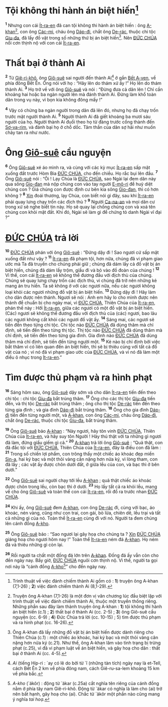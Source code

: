 # Tội không thi hành án biệt hiến[^1-b299fd6a-bb71-4c02-bf57-b738ad03ca03]
<sup><b>1</b></sup> Nhưng con cái [Ít-ra-en]() đã can tội không thi hành án biệt hiến : ông [A-khan]()[^2-b299fd6a-bb71-4c02-bf57-b738ad03ca03], con ông [Các-mi](), cháu ông [Dáp-đi](), chắt ông [De-rác](), thuộc chi tộc [Giu-đa](), đã lấy đồ vật trong số những thứ bị án biệt hiến[^3-b299fd6a-bb71-4c02-bf57-b738ad03ca03]. Nên [ĐỨC CHÚA]() nổi cơn thịnh nộ với con cái [Ít-ra-en]().


# Thất bại ở thành Ai
<sup><b>2</b></sup> Từ [Giê-ri-khô](), ông [Giô-suê]() sai người đến thành Ai[^4-b299fd6a-bb71-4c02-bf57-b738ad03ca03] ở gần [Bết A-ven](), về phía đông Bết Ên. Ông nói với họ : “Hãy lên do thám xứ ấy !” Họ lên do thám thành Ai. <sup><b>3</b></sup> Họ trở về với ông [Giô-suê]() và nói : “Đừng đưa cả dân lên ! Chỉ cần khoảng hai hoặc ba ngàn người lên mà đánh thành Ai. Đừng làm khổ toàn dân trong vụ này, vì bọn kia không đông mấy !”

<sup><b>4</b></sup> Vậy có chừng ba ngàn người trong dân đã lên đó, nhưng họ đã chạy trốn trước mặt người thành Ai. <sup><b>5</b></sup> Người thành Ai đã giết khoảng ba mươi sáu người của họ. Người thành Ai đuổi theo họ từ đàng trước cổng thành đến [Sơ-va-rim](), và đánh bại họ ở chỗ dốc. Tâm thần của dân sợ hãi như muốn chảy tan ra như nước.


# Ông [Giô-suê]() cầu nguyện
<sup><b>6</b></sup> Ông [Giô-suê]() xé áo mình ra, và cùng với các kỳ mục [Ít-ra-en]() sấp mặt xuống đất trước Hòm Bia [ĐỨC CHÚA](), cho đến chiều. Họ rắc bụi lên đầu. <sup><b>7</b></sup> Ông [Giô-suê]() nói : “Ôi ! Lạy Chúa là [ĐỨC CHÚA](), sao Ngài lại đem dân này qua sông [Gio-đan]() mà nộp chúng con vào tay người [E-mô-ri]() để huỷ diệt chúng con ? Giá chúng con được định cư bên kia sông [Gio-đan](), thì có hơn không ? <sup><b>8</b></sup> [Xin]() đoái thương, lạy Chúa, con biết nói gì đây, sau khi [Ít-ra-en]() phải quay lưng chạy trốn các địch thù ? <sup><b>9</b></sup> Người [Ca-na-an]() và mọi dân cư trong xứ sẽ nghe biết tin này. Họ sẽ quay lại chống chúng con và xoá tên chúng con khỏi mặt đất. Khi đó, Ngài sẽ làm gì để chứng tỏ danh Ngài vĩ đại ?”


# [ĐỨC CHÚA]() trả lời
<sup><b>10</b></sup> [ĐỨC CHÚA]() phán với ông [Giô-suê]() : “Đứng dậy đi ! Sao ngươi cứ sấp mặt xuống đất như vậy ? <sup><b>11</b></sup> [Ít-ra-en]() đã phạm tội, hơn nữa, chúng đã vi phạm giao ước mà Ta đã truyền cho chúng phải giữ ; chúng đã dám lấy cả đồ vật bị án biệt hiến, chúng đã dám lấy trộm, giấu đi và bỏ vào đồ đoàn của chúng ! <sup><b>12</b></sup> Vì thế, con cái [Ít-ra-en]() sẽ không thể đương đầu với địch thù của chúng. Chúng sẽ quay lưng chạy trốn các địch thù, vì chúng đã trở nên những kẻ mang án tru hiến. Ta sẽ không ở với các ngươi nữa, nếu các ngươi không loại khỏi các ngươi những đồ vật bị án biệt hiến. <sup><b>13</b></sup> Đứng dậy đi ! Hãy làm cho dân được nên thánh. Ngươi sẽ nói : Anh em hãy lo cho mình được nên thánh để chuẩn bị cho ngày mai, vì [ĐỨC CHÚA](), Thiên Chúa của [Ít-ra-en](), phán thế này : Hỡi [Ít-ra-en](), giữa các ngươi có một đồ vật bị án biệt hiến. (Các) ngươi sẽ không thể đương đầu với địch thù của (các) ngươi, bao lâu các ngươi không cất khỏi các ngươi đồ vật ấy. <sup><b>14</b></sup> Sáng mai, các ngươi sẽ tiến đến theo từng chi tộc. Chi tộc nào [ĐỨC CHÚA]() đã dùng thăm mà chỉ định, sẽ tiến đến theo từng thị tộc. Thị tộc nào [ĐỨC CHÚA]() đã dùng thăm mà chỉ định, sẽ tiến đến theo từng gia đình. Gia đình nào [ĐỨC CHÚA]() đã dùng thăm mà chỉ định, sẽ tiến đến từng người một. <sup><b>15</b></sup> Kẻ nào bị chỉ định bởi việc bắt thăm vì có liên quan đến án biệt hiến, thì sẽ bị thiêu cùng với tất cả đồ vật của nó ; vì nó đã vi phạm giao ước của [ĐỨC CHÚA](), và vì nó đã làm một điều ô nhục trong [Ít-ra-en]().”


# Tìm được thủ phạm và ra hình phạt
<sup><b>16</b></sup> Sáng hôm sau, ông [Giô-suê]() dậy sớm và cho dân [Ít-ra-en]() tiến đến theo chi tộc : chi tộc [Giu-đa]() bắt trúng thăm. <sup><b>17</b></sup> Ông cho các thị tộc [Giu-đa]() tiến đến, và thị tộc [De-rác]() bắt trúng thăm ; ông cho thị tộc [De-rác]() tiến đến theo từng gia đình ; và gia đình [Dáp-đi]() bắt trúng thăm. <sup><b>18</b></sup> Ông cho gia đình [Dáp-đi]() tiến đến từng người một, và [A-khan](), con ông [Các-mi](), cháu ông [Dáp-đi](), chắt ông [De-rác](), thuộc chi tộc [Giu-đa](), bắt trúng thăm.

<sup><b>19</b></sup> Ông [Giô-suê]() bảo [A-khan]() : “Này ngươi, hãy tôn vinh [ĐỨC CHÚA](), Thiên Chúa của [Ít-ra-en](), và hãy suy tôn Người ! Hãy thú thật với ta những gì ngươi đã làm, đừng giấu giếm gì cả.” <sup><b>20</b></sup> [A-khan]() trả lời ông [Giô-suê]() : “Quả thật, con đã đắc tội với [ĐỨC CHÚA](), Thiên Chúa của [Ít-ra-en](), đây là điều con đã làm : <sup><b>21</b></sup> Trong số chiến lợi phẩm, con trông thấy một chiếc áo khoác đẹp miền [Sin-a](), hai ký bạc và một thỏi vàng cân nặng hơn nửa ký, vì lòng tham, con đã lấy ; các vật ấy được chôn dưới đất, ở giữa lều của con, và bạc thì ở bên dưới.”

<sup><b>22</b></sup> Ông [Giô-suê]() sai người chạy tới lều [A-khan]() ; quả thật chiếc áo khoác được chôn trong lều, còn bạc thì ở dưới. <sup><b>23</b></sup> Họ lấy tất cả ra khỏi lều, mang về cho ông [Giô-suê]() và toàn thể con cái [Ít-ra-en](), rồi đổ ra trước nhan [ĐỨC CHÚA]().

<sup><b>24</b></sup> Khi ấy, ông [Giô-suê]() đem [A-khan](), con ông [De-rác]() đi, cùng với bạc, áo khoác, nén vàng, cũng như con trai, con gái, bò lừa, chiên dê, lều trại và tất cả những gì của nó. Toàn thể [Ít-ra-en]() cùng đi với nó. Người ta đem chúng lên cánh đồng [A-kho]().

<sup><b>25</b></sup> Ông [Giô-suê]() bảo : “Sao ngươi lại gây hoạ cho chúng ta ? [Xin]() [ĐỨC CHÚA]() giáng hoạ cho ngươi hôm nay !” Toàn thể [Ít-ra-en]() ném đá [A-khan](). Họ ném đá và thiêu những gì còn lại.

<sup><b>26</b></sup> Rồi người ta chất một đống đá lớn trên [A-khan](). Đống đá ấy vẫn còn cho đến ngày nay. Bấy giờ, [ĐỨC CHÚA]() nguôi cơn thịnh nộ. Vì thế, người ta gọi nơi này là “cánh đồng [A-kho]()[^5-b299fd6a-bb71-4c02-bf57-b738ad03ca03]” cho đến ngày nay.

[^1-b299fd6a-bb71-4c02-bf57-b738ad03ca03]: Trình thuật về việc đánh chiếm thành Ai gồm có : **1**) truyện ông A-khan (7,1-26) ; **2**) việc đánh chiếm thành Ai (8,1-29).
[^2-b299fd6a-bb71-4c02-bf57-b738ad03ca03]: Truyện ông A-khan (7,1-26) là một đơn vị văn chương lúc đầu biệt lập với trình thuật về việc đánh chiếm thành Ai, thuộc một truyền thống riêng. Những phần sau đây làm thành truyện ông A-khan : **1**) tội không thi hành án biệt hiến (c.1) ; **2**) thất bại ở thành Ai (cc. 2-5) ; **3**) ông Giô-suê cầu nguyện (cc. 6-9) ; **4**) Đức Chúa trả lời (cc. 10-15) ; 5) tìm được thủ phạm và ra hình phạt (cc. 16-26).
[^3-b299fd6a-bb71-4c02-bf57-b738ad03ca03]: Ông A-khan đã lấy những đồ vật bị án biệt hiến được dành riêng cho Thiên Chúa (c.1) : một chiếc áo khoác, hai ký bạc và một thỏi vàng cân nặng hơn nửa ký (c.21). Như thế, ông A-khan lâm vào tình trạng bị trừng phạt (c.25), vì đã vi phạm luật về án biệt hiến, và gây hoạ cho dân : thất bại ở thành Ai (cc. 4-5).
[^4-b299fd6a-bb71-4c02-bf57-b738ad03ca03]: *Ai* (tiếng Híp-ri : \`ay có lẽ do bởi từ \`î (những tàn tích) ngày nay là et-Tell, cách Bết Ên 2 km về phía đông nam, cách Giê-ru-sa-lem khoảng 15 km về phía bắc.
[^5-b299fd6a-bb71-4c02-bf57-b738ad03ca03]: *A-kho* (\`äkôr) : động từ \`äkar (c.25a) cắt nghĩa tên riêng của cánh đồng nằm ở phía tây nam Giê-ri-khô. Động từ \`äkar có nghĩa là làm cho (ai) trở nên bất hạnh, gây hoạ cho (ai). Chắc từ \`äkôr một phần nào cũng mang ý nghĩa *tai hoạ*.